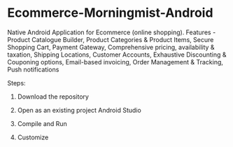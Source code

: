 # Ecommerce-Morningmist-Android
Native Android Application for Ecommerce (online shopping). Features - Product Catalogue Builder, Product Categories &amp; Product Items, Secure Shopping Cart, Payment Gateway, Comprehensive pricing, availability &amp; taxation, Shipping Locations, Customer Accounts, Exhaustive Discounting &amp; Couponing options, Email-based invoicing, Order Management &amp; Tracking, Push notifications

Steps:

1. Download the repository

2. Open as an existing project Android Studio

3. Compile and Run

4. Customize

